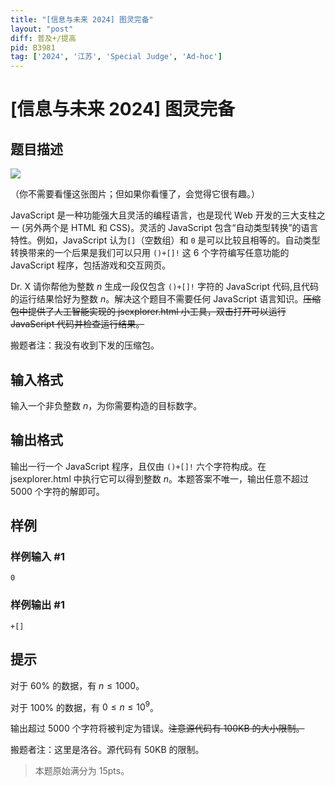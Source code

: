 ```yaml
---
title: "[信息与未来 2024] 图灵完备"
layout: "post"
diff: 普及+/提高
pid: B3981
tag: ['2024', '江苏', 'Special Judge', 'Ad-hoc']
---
```

# [信息与未来 2024] 图灵完备
## 题目描述

![](https://cdn.luogu.com.cn/upload/image_hosting/88clj7mw.png)

（你不需要看懂这张图片；但如果你看懂了，会觉得它很有趣。）

JavaScript 是一种功能强大且灵活的编程语言，也是现代 Web 开发的三大支柱之一 (另外两个是 HTML 和 CSS)。灵活的 JavaScript 包含“自动类型转换”的语言特性。例如，JavaScript 认为`[]`（空数组）和 `0` 是可以比较且相等的。自动类型转换带来的一个后果是我们可以只用 `()+[]!` 这 $6$ 个字符编写任意功能的 JavaScript 程序，包括游戏和交互网页。

Dr. X 请你帮他为整数 $n$ 生成一段仅包含 `()+[]!` 字符的 JavaScript 代码,且代码的运行结果恰好为整数 $n$。解决这个题目不需要任何 JavaScript 语言知识。~~压缩包中提供了人工智能实现的 jsexplorer.html 小工具，双击打开可以运行 JavaScript 代码并检查运行结果。~~

搬题者注：我没有收到下发的压缩包。
## 输入格式

输入一个非负整数 $n$，为你需要构造的目标数字。
## 输出格式

输出一行一个 JavaScript 程序，且仅由 `()+[]!` 六个字符构成。在 jsexplorer.html 中执行它可以得到整数 $n$。本题答案不唯一，输出任意不超过 $5000$ 个字符的解即可。
## 样例

### 样例输入 #1
```
0
```
### 样例输出 #1
```
+[]
```
## 提示

对于 $60\%$ 的数据，有 $n \leq 1000$。

对于 $100\%$ 的数据，有 $0 \leq n \leq 10^9$。

输出超过 $5000$ 个字符将被判定为错误。~~注意源代码有  $100\text{KB}$ 的大小限制。~~

搬题者注：这里是洛谷。源代码有 $50\text{KB}$ 的限制。

>本题原始满分为 $15\text{pts}$。
